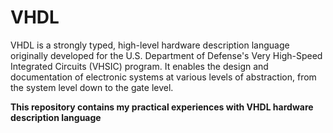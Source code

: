 # VHDL

VHDL is a strongly typed, high-level hardware description language originally developed for the U.S. Department of Defense's Very High-Speed Integrated Circuits (VHSIC) program. It enables the design and documentation of electronic systems at various levels of abstraction, from the system level down to the gate level.

**This repository contains my practical experiences with VHDL hardware description language**
